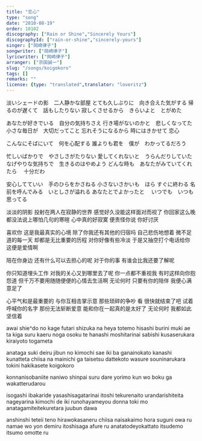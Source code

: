 ```yaml
---
title: "恋心"
type: "song"
date: "2010-08-19"
order: 10102
discography: ["Rain or Shine","Sincerely Yours"]
discographyId: ["rain-or-shine","sincerely-yours"]
singer: ["岡崎律子"]
songwriter: ["岡崎律子"]
lyricwriter: ["岡崎律子"]
arranger: ["京田誠一"]
slug: "/songs/koigokoro"
tags: []
remarks: ""
license: {type: "translated",translator: "loveritz"}
---
```


淡いシェードの影　二人静かな部屋 
とても久しぶりに　向き合えた気がする 
帰るのが遅くて　話もしたりない 
寂しくさせるから　きらいよと　とがめた 

あなたが好きでいる　自分の気持ちさえ 
行き場がないのかと　悲しくなってた 
小さな毎日が　大切だってこと 
忘れそうになるから 時にはきかせて 
恋心 

こんなにそばにいて　何を心配する 
誰よりも君を　僕が　わかってるだろう 

忙しいばかりで　やさしさがたりない 
愛してくれないと　うらんだりしていた 
なげやりな気持ちで　生きるのはやめよう 
どんな時も　あなたがみていてくれたら　 
十分だわ 

安心してていい　手のひらをかさねる 
小さないさかいも　ほら すぐに終わる 
名前を呼んでみる　いとしさが溢れる 
あなたとでよかったと　 
いつでも　いつも　思ってる

<!-- 翻译 -->

淡淡的阴影 投射在两人在寂静的世界 
感觉好久没能这样面对而视了 
你回家这么晚 都没法说上哪怕几句的寒暄 
心中真的好寂寞 便责怪你说 你好讨厌 

喜欢你 这是我最真实的心境 
除了你我还有其他的归宿吗 自己悲伤地想着 
微不足道的每一天 却都是无比重要的历程 
对你好像有些冷淡 于是又抽空打个电话给你 
这便是爱情啊 

陪在你身边 还有什么可以去担心的呢 
对于你的事 有谁会比我还要了解呢 

你只知道埋头工作 对我的关心又到哪里去了呢 
你一点都不重视我 有时这样向你抱怨道 
但千万不要用随随便便的心情去生活啊 
无论何时 只要有你的陪伴 
我便心满意足了 

心平气和是最重要的 与你互相击掌示意 
那些琐碎的争吵 看 很快就结束了吧 
试着呼喊你的名字 那份无法斩断爱意 
能和你在一起真的是太好了 
无论何时 我都如此坚信着

awai shie^do no kage futari shizuka na heya 
totemo hisashi burini muki ae ta kiga suru 
kaeru noga osoku te hanashi moshitarinai 
sabishi kusaserukara kiraiyoto togameta 

anataga suki deiru jibun no kimochi sae 
iki ba ganainokato kanashi kunatteta 
chiisa na mainichi ga taisetsu dattekoto 
wasure souninarukara tokini hakikasete 
koigokoro 

konnanisobaniite naniwo shinpai suru 
dare yorimo kun wo boku ga wakatterudarou 

isogashi ibakaride yasashisagatarinai 
itoshi tekurenaito urandarishiteita 
nageyarina kimochi de iki runohayameyou 
donna toki mo anatagamiteitekuretara 
juubun dawa 

anshinshi teteii teno hirawokasaneru 
chiisa naisakaimo hora suguni owa ru 
namae wo yon demiru itoshisaga afure ru 
anatatodeyokattato 
itsudemo itsumo omotte ru
